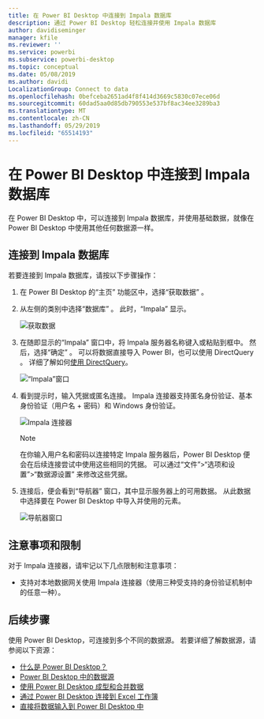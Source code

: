 ```yaml
---
title: 在 Power BI Desktop 中连接到 Impala 数据库
description: 通过 Power BI Desktop 轻松连接并使用 Impala 数据库
author: davidiseminger
manager: kfile
ms.reviewer: ''
ms.service: powerbi
ms.subservice: powerbi-desktop
ms.topic: conceptual
ms.date: 05/08/2019
ms.author: davidi
LocalizationGroup: Connect to data
ms.openlocfilehash: 0befceba2651ad4f8f414d3669c5830c07ece06d
ms.sourcegitcommit: 60dad5aa0d85db790553e537bf8ac34ee3289ba3
ms.translationtype: MT
ms.contentlocale: zh-CN
ms.lasthandoff: 05/29/2019
ms.locfileid: "65514193"
---
```

# <a name="connect-to-an-impala-database-in-power-bi-desktop"></a>在 Power BI Desktop 中连接到 Impala 数据库
在 Power BI Desktop 中，可以连接到 Impala  数据库，并使用基础数据，就像在 Power BI Desktop 中使用其他任何数据源一样。

## <a name="connect-to-an-impala-database"></a>连接到 Impala 数据库
若要连接到 Impala  数据库，请按以下步骤操作： 

1. 在 Power BI Desktop 的“主页”  功能区中，选择“获取数据”  。 

2. 从左侧的类别中选择“数据库”  。 此时，“Impala”  显示。

    ![获取数据](media/desktop-connect-impala/connect_impala_2.png)

3. 在随即显示的“Impala”  窗口中，将 Impala 服务器名称键入或粘贴到框中。 然后，选择“确定”  。 可以将数据直接导入  Power BI，也可以使用 DirectQuery  。 详细了解如何[使用 DirectQuery](desktop-use-directquery.md)。

    ![“Impala”窗口](media/desktop-connect-impala/connect_impala_3a.png)

4. 看到提示时，输入凭据或匿名连接。 Impala 连接器支持匿名身份验证、基本身份验证（用户名 + 密码）和 Windows 身份验证。

    ![Impala 连接器](media/desktop-connect-impala/connect_impala_4.png)

    > [!NOTE]
    > 在你输入用户名和密码以连接特定 Impala  服务器后，Power BI Desktop 便会在后续连接尝试中使用这些相同的凭据。 可以通过“文件”>“选项和设置”>“数据源设置”  来修改这些凭据。


5. 连接后，便会看到“导航器”  窗口，其中显示服务器上的可用数据。 从此数据中选择要在 Power BI Desktop  中导入并使用的元素。

    ![导航器窗口](media/desktop-connect-impala/connect_impala_5.png)

## <a name="considerations-and-limitations"></a>注意事项和限制
对于 Impala  连接器，请牢记以下几点限制和注意事项：

* 支持对本地数据网关使用 Impala 连接器（使用三种受支持的身份验证机制中的任意一种）。

## <a name="next-steps"></a>后续步骤
使用 Power BI Desktop，可连接到多个不同的数据源。 若要详细了解数据源，请参阅以下资源：

* [什么是 Power BI Desktop？](desktop-what-is-desktop.md)
* [Power BI Desktop 中的数据源](desktop-data-sources.md)
* [使用 Power BI Desktop 成型和合并数据](desktop-shape-and-combine-data.md)
* [通过 Power BI Desktop 连接到 Excel 工作簿](desktop-connect-excel.md)   
* [直接将数据输入到 Power BI Desktop 中](desktop-enter-data-directly-into-desktop.md)   

